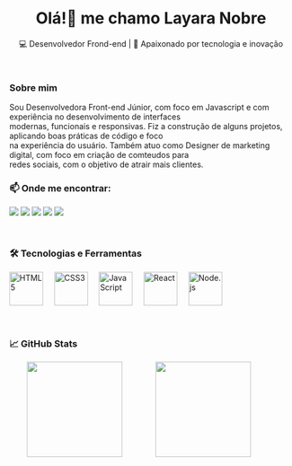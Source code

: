 <h1 align="center">Olá!👋 me chamo Layara Nobre</h1>

<p align="center">
  💻 Desenvolvedor Frond-end | 🚀 Apaixonado por tecnologia e inovação
</p>

<br>

### Sobre mim

Sou Desenvolvedora Front-end Júnior, com foco em Javascript e com experiência no desenvolvimento de interfaces<br>
modernas, funcionais e responsivas. Fiz a construção de alguns projetos, aplicando boas práticas de código e foco<br>
na experiência do usuário. Também atuo como Designer de marketing digital, com foco em criação de comteudos para<br>
redes sociais, com o objetivo de atrair mais clientes.

### 📫 Onde me encontrar:        
<a href="https://seulink.com" target="_blank"><img src="https://img.shields.io/badge/website-000000?style=for-the-badge&logo=About.me&logoColor=white"/></a>
<a href="https://web.telegram.org/k/" target="_blank"><img src="https://img.shields.io/badge/Telegram-2CA5E0?style=for-the-badge&logo=telegram&logoColor=white"></a>
<a href="https://discord.com/channels/@lis_star._99561" target="_blank"><img src="https://img.shields.io/badge/Discord-7289DA?style=for-the-badge&logo=discord&logoColor=white"/></a>
<a href="https://www.linkedin.com/in/layara-nobre-2a731b238/" target="_blank"><img src="https://img.shields.io/badge/LinkedIn-0077B5?style=for-the-badge&logo=linkedin&logoColor=white"/></a>
<a href="https://mailto:layaranobre950@gmail.com" target="_blank"><img src="https://img.shields.io/badge/Gmail-D14836?style=for-the-badge&logo=gmail&logoColor=white"/></a>

<br>

### 🛠 Tecnologias e Ferramentas
<p align="left">
  <img src="https://cdn.jsdelivr.net/gh/devicons/devicon/icons/html5/html5-original.svg" alt="HTML5" width="60" height="60"/>
  &nbsp;&nbsp;&nbsp;
  <img src="https://cdn.jsdelivr.net/gh/devicons/devicon/icons/css3/css3-original.svg" alt="CSS3" width="60" height="60"/>
  &nbsp;&nbsp;&nbsp;
  <img src="https://cdn.jsdelivr.net/gh/devicons/devicon/icons/javascript/javascript-original.svg" alt="JavaScript" width="60" height="60"/>
  &nbsp;&nbsp;&nbsp;
  <img src="https://cdn.jsdelivr.net/gh/devicons/devicon/icons/react/react-original.svg" alt="React" width="60" height="60"/>
  &nbsp;&nbsp;&nbsp;
  <img src="https://cdn.jsdelivr.net/gh/devicons/devicon/icons/nodejs/nodejs-original.svg" alt="Node.js" width="60" height="60"/>
  &nbsp;&nbsp;&nbsp;
</p>


<br>


### 📈 GitHub Stats

<p align="center">
  <img height="170em" src="https://github-readme-stats.vercel.app/api?username=Layaranobre&show_icons=true&theme=tokyonight" />
    &nbsp;&nbsp;&nbsp;&nbsp;&nbsp;&nbsp;&nbsp;&nbsp;&nbsp;&nbsp;&nbsp;&nbsp;&nbsp;
  <img height="170em" src="https://github-readme-stats.vercel.app/api/top-langs/?username=Layaranobre&layout=compact&theme=tokyonight" />
  &nbsp;&nbsp;&nbsp;&nbsp;&nbsp;&nbsp;&nbsp;&nbsp;&nbsp;&nbsp;
</p>
